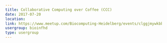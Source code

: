 ```yaml
---
title: Collaborative Computing over Coffee (CCC)
date: 2017-07-20
location: 
link: https://www.meetup.com/Biocomputing-Heidelberg/events/clggjmywkbbc/
usergroup: bioinfhd
type: usergroup
---
```

